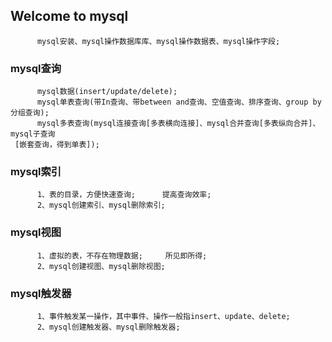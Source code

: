 ## Welcome to mysql
          mysql安装、mysql操作数据库库、mysql操作数据表、mysql操作字段;

### mysql查询

          mysql数据(insert/update/delete);
          mysql单表查询(带In查询、带between and查询、空值查询、排序查询、group by分组查询);
          mysql多表查询(mysql连接查询[多表横向连接]、mysql合并查询[多表纵向合并]、mysql子查询
     [嵌套查询，得到单表]);
  
### mysql索引
  
          1、表的目录，方便快速查询;      提高查询效率;
          2、mysql创建索引、mysql删除索引;
          
### mysql视图

          1、虚拟的表，不存在物理数据;     所见即所得;
          2、mysql创建视图、mysql删除视图;
          
 ### mysql触发器
          
          1、事件触发某一操作，其中事件、操作一般指insert、update、delete;  
          2、mysql创建触发器、mysql删除触发器;
